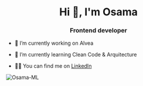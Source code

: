 <h1 align="center">Hi 👋, I'm Osama</h1>
<h3 align="center">Frontend developer</h3>

- 🔭 I’m currently working on Alvea

- 🌱 I’m currently learning Clean Code & Arquitecture

- 👨‍💻 You can find me on <a href="https://www.linkedin.com/in/osama-moussati" target="_blank"/>LinkedIn</a>





<p><img align="center" src="https://github-readme-stats.vercel.app/api/top-langs?username=Osama-ML&show_icons=true&locale=en&layout=compact" alt="Osama-ML" /></p>
